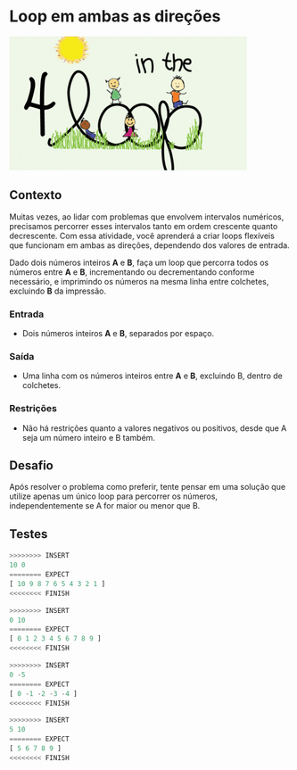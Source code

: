 # Loop em ambas as direções

![_](cover.jpg)

## Contexto

Muitas vezes, ao lidar com problemas que envolvem intervalos numéricos, precisamos percorrer esses intervalos tanto em ordem crescente quanto decrescente. Com essa atividade, você aprenderá a criar loops flexíveis que funcionam em ambas as direções, dependendo dos valores de entrada.

Dado dois números inteiros **A** e **B**, faça um loop que percorra todos os números entre **A** e **B**, incrementando ou decrementando conforme necessário, e imprimindo os números na mesma linha entre colchetes, excluindo **B** da impressão.

### Entrada

- Dois números inteiros **A** e **B**, separados por espaço.

### Saída

- Uma linha com os números inteiros entre **A** e **B**, excluindo B, dentro de colchetes.

### Restrições

- Não há restrições quanto a valores negativos ou positivos, desde que A seja um número inteiro e B também.

## Desafio

Após resolver o problema como preferir, tente pensar em uma solução que utilize apenas um único loop para percorrer os números, independentemente se A for maior ou menor que B.

## Testes

```py
>>>>>>>> INSERT
10 0
======== EXPECT
[ 10 9 8 7 6 5 4 3 2 1 ]
<<<<<<<< FINISH
```

```py
>>>>>>>> INSERT
0 10
======== EXPECT
[ 0 1 2 3 4 5 6 7 8 9 ]
<<<<<<<< FINISH
```

```py
>>>>>>>> INSERT
0 -5
======== EXPECT
[ 0 -1 -2 -3 -4 ]
<<<<<<<< FINISH
```

```py
>>>>>>>> INSERT
5 10
======== EXPECT
[ 5 6 7 8 9 ]
<<<<<<<< FINISH
```
